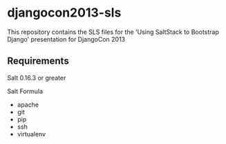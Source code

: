 djangocon2013-sls
=================

This repository contains the SLS files for the 'Using SaltStack to Bootstrap Django' presentation for DjangoCon 2013

Requirements
------------

Salt 0.16.3 or greater

Salt Formula

* apache
* git
* pip
* ssh
* virtualenv
